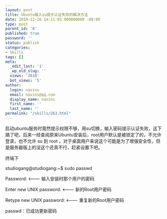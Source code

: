 ```yaml
---
layout: post
title: Ubuntu输入su提示认证失败的解决方法
date: 2010-12-16 14:11:03.000000000 -08:00
type: post
parent_id: '0'
published: true
password: ''
status: publish
categories:
- Skills
tags: []
meta:
  _edit_last: '1'
  _wp_old_slug: ''
  views: '2610'
  bot_views: '5'
author:
  login: navins
  email: navins@qq.com
  display_name: navins
  first_name: ''
  last_name: ''
permalink: "/skills/263.html"
---
```

<p>启动ubuntu服务时竟然提示权限不够，用su切换，输入密码提示认证失败，这下搞了吧，后来一经查阅原来Ubuntu安装后，root用户默认是被锁定了的，不允许登录，也不允许 su 到 root ，对于桌面用户来说这个可能是为了增强安全性，但是服务器版上的没这个还真不行，赶紧设置下吧。</p>
<p>终端下</p>
<p>studiogang@studiogang:~$ sudo passwd</p>
<p>Password: &lt;--- 输入安装时那个用户的密码</p>
<p>Enter new UNIX password: &lt;--- 新的Root用户密码</p>
<p>Retype new UNIX password: &lt;---
重复新的Root用户密码

passwd：已成功更新密码

